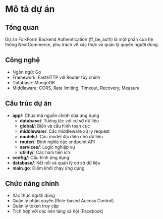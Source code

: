 # Mô tả dự án

## Tổng quan
Dự án FolkForm Backend Authentication (ff_be_auth) là một phần của hệ thống NextCommerce, phụ trách về xác thực và quản lý quyền người dùng.

## Công nghệ
- Ngôn ngữ: Go
- Framework: FastHTTP với Router tùy chỉnh
- Database: MongoDB
- Middleware: CORS, Rate limiting, Timeout, Recovery, Measure

## Cấu trúc dự án
- **app/**: Chứa mã nguồn chính của ứng dụng
  - **database/**: Tương tác với cơ sở dữ liệu
  - **global/**: Biến và cấu hình toàn cục
  - **middleware/**: Các middleware xử lý request
  - **models/**: Các model đại diện cho dữ liệu
  - **router/**: Định nghĩa các endpoint API
  - **services/**: Logic nghiệp vụ
  - **utility/**: Các hàm tiện ích
- **config/**: Cấu hình ứng dụng
- **database/**: Kết nối và quản lý cơ sở dữ liệu
- **main.go**: Điểm khởi chạy ứng dụng

## Chức năng chính
- Xác thực người dùng
- Quản lý phân quyền (Role-based Access Control)
- Quản lý token truy cập
- Tích hợp với các nền tảng xã hội (Facebook) 